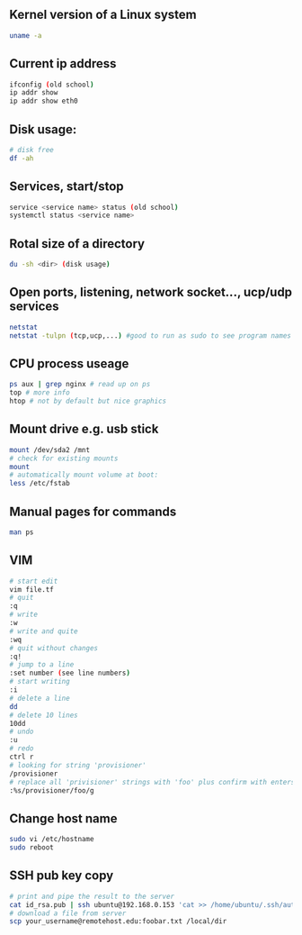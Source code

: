 ## Kernel version of a Linux system
```bash
uname -a
```
## Current ip address
```bash
ifconfig (old school)
ip addr show
ip addr show eth0
```

## Disk usage:
```bash
# disk free
df -ah
```

## Services, start/stop
```bash
service <service name> status (old school)
systemctl status <service name>
```

## Rotal size of a directory
```bash
du -sh <dir> (disk usage)
```

## Open ports, listening, network socket..., ucp/udp services
```bash
netstat
netstat -tulpn (tcp,ucp,...) #good to run as sudo to see program names
```

## CPU process useage
```bash
ps aux | grep nginx # read up on ps
top # more info
htop # not by default but nice graphics
```

## Mount drive e.g. usb stick
```bash
mount /dev/sda2 /mnt
# check for existing mounts
mount
# automatically mount volume at boot:
less /etc/fstab
```
## Manual pages for commands
```bash
man ps
```

## VIM
```bash
# start edit
vim file.tf
# quit
:q
# write
:w
# write and quite
:wq
# quit without changes
:q! 
# jump to a line
:set number (see line numbers)
# start writing
:i
# delete a line
dd
# delete 10 lines
10dd
# undo
:u
# redo
ctrl r
# looking for string 'provisioner'
/provisioner
# replace all 'privisioner' strings with 'foo' plus confirm with enters
:%s/provisioner/foo/g
```

## Change host name
```bash
sudo vi /etc/hostname
sudo reboot
```

## SSH pub key copy
```bash
# print and pipe the result to the server
cat id_rsa.pub | ssh ubuntu@192.168.0.153 'cat >> /home/ubuntu/.ssh/authorized_keys'
# download a file from server
scp your_username@remotehost.edu:foobar.txt /local/dir
```